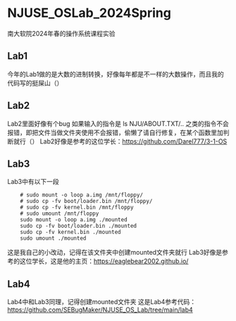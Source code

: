 # NJUSE_OSLab_2024Spring
南大软院2024年春的操作系统课程实验
## Lab1
今年的Lab1做的是大数的进制转换，好像每年都是不一样的大数操作，而且我的代码写的挺屎山（）
## Lab2
Lab2里面好像有个bug
如果输入的指令是 ls NJU/ABOUT.TXT/.. 之类的指令不会报错，即把文件当做文件夹使用不会报错，偷懒了请自行修复，在某个函数里加判断就行（）
Lab2好像是参考的这位学长：https://github.com/Darel777/3-1-OS
## Lab3
Lab3中有以下一段
```
	# sudo mount -o loop a.img /mnt/floppy/
	# sudo cp -fv boot/loader.bin /mnt/floppy/
	# sudo cp -fv kernel.bin /mnt/floppy
	# sudo umount /mnt/floppy
	sudo mount -o loop a.img ./mounted
	sudo cp -fv boot/loader.bin ./mounted
	sudo cp -fv kernel.bin ./mounted
	sudo umount ./mounted
```
这是我自己的小改动，记得在该文件夹中创建mounted文件夹就行
Lab3好像是参考的这位学长，这是他的主页：https://eaglebear2002.github.io/
## Lab4
Lab4中和Lab3同理，记得创建mounted文件夹
这是Lab4参考代码：https://github.com/SEBugMaker/NJUSE_OS_Lab/tree/main/lab4
